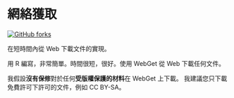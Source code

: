 # 網絡獲取

[![GitHub forks](https://img.shields.io/github/forks/Tyler887/WebGet?label=Fork&style=social)](https://github.com/Tyler887/WebGet/fork)

在短時間內從 Web 下載文件的實現。

用 R 編寫，非常簡單。時間很短，很好。使用 WebGet
從 Web 下載任何文件。

我假設**沒有保修**對於任何**受版權保護的材料**在 WebGet 上下載。
我建議您只下載免費許可下許可的文件，例如
CC BY-SA。
